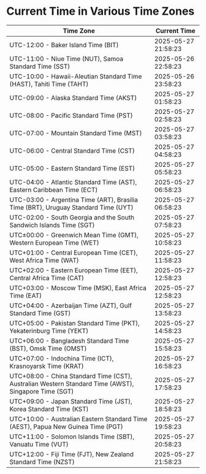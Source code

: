 # Current Time in Various Time Zones

| Time Zone | Current Time |
|-----------|--------------|
| UTC-12:00 - Baker Island Time (BIT) | 2025-05-27 21:58:23 |
| UTC-11:00 - Niue Time (NUT), Samoa Standard Time (SST) | 2025-05-26 22:58:23 |
| UTC-10:00 - Hawaii-Aleutian Standard Time (HAST), Tahiti Time (TAHT) | 2025-05-26 23:58:23 |
| UTC-09:00 - Alaska Standard Time (AKST) | 2025-05-27 01:58:23 |
| UTC-08:00 - Pacific Standard Time (PST) | 2025-05-27 02:58:23 |
| UTC-07:00 - Mountain Standard Time (MST) | 2025-05-27 03:58:23 |
| UTC-06:00 - Central Standard Time (CST) | 2025-05-27 04:58:23 |
| UTC-05:00 - Eastern Standard Time (EST) | 2025-05-27 05:58:23 |
| UTC-04:00 - Atlantic Standard Time (AST), Eastern Caribbean Time (ECT) | 2025-05-27 06:58:23 |
| UTC-03:00 - Argentina Time (ART), Brasília Time (BRT), Uruguay Standard Time (UYT) | 2025-05-27 06:58:23 |
| UTC-02:00 - South Georgia and the South Sandwich Islands Time (SGT) | 2025-05-27 07:58:23 |
| UTC±00:00 - Greenwich Mean Time (GMT), Western European Time (WET) | 2025-05-27 10:58:23 |
| UTC+01:00 - Central European Time (CET), West Africa Time (WAT) | 2025-05-27 11:58:23 |
| UTC+02:00 - Eastern European Time (EET), Central Africa Time (CAT) | 2025-05-27 12:58:23 |
| UTC+03:00 - Moscow Time (MSK), East Africa Time (EAT) | 2025-05-27 12:58:23 |
| UTC+04:00 - Azerbaijan Time (AZT), Gulf Standard Time (GST) | 2025-05-27 13:58:23 |
| UTC+05:00 - Pakistan Standard Time (PKT), Yekaterinburg Time (YEKT) | 2025-05-27 14:58:23 |
| UTC+06:00 - Bangladesh Standard Time (BST), Omsk Time (OMST) | 2025-05-27 15:58:23 |
| UTC+07:00 - Indochina Time (ICT), Krasnoyarsk Time (KRAT) | 2025-05-27 16:58:23 |
| UTC+08:00 - China Standard Time (CST), Australian Western Standard Time (AWST), Singapore Time (SGT) | 2025-05-27 17:58:23 |
| UTC+09:00 - Japan Standard Time (JST), Korea Standard Time (KST) | 2025-05-27 18:58:23 |
| UTC+10:00 - Australian Eastern Standard Time (AEST), Papua New Guinea Time (PGT) | 2025-05-27 19:58:23 |
| UTC+11:00 - Solomon Islands Time (SBT), Vanuatu Time (VUT) | 2025-05-27 20:58:23 |
| UTC+12:00 - Fiji Time (FJT), New Zealand Standard Time (NZST) | 2025-05-27 21:58:23 |
